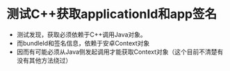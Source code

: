 # 测试C++获取applicationId和app签名

* 测试发现，获取必须依赖于C++调用Java对象。
* 而bundleId和签名信息，依赖于安卓Context对象
* 因而有可能必须从Java侧发起调用才能获取Context对象（这个目前不清楚有没有其他方法绕过）
